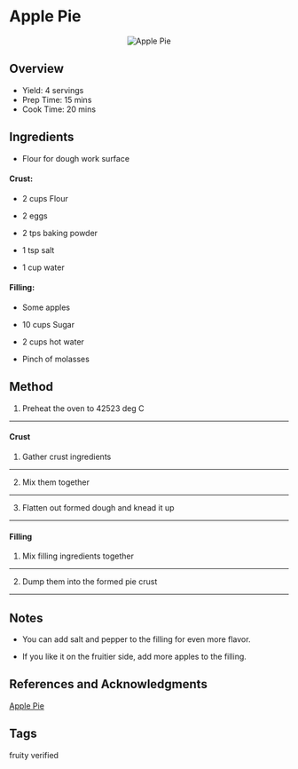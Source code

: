 # Apple Pie

<p align="center">
<img title="Apple Pie" src="../assets/apple-pie.jpg">
</p>

## Overview

- Yield: 4 servings
- Prep Time: 15 mins
- Cook Time: 20 mins

## Ingredients

- Flour for dough work surface

#### Crust:

- 2 cups Flour

- 2 eggs

- 2 tps baking powder

- 1 tsp salt

- 1 cup water

#### Filling:

- Some apples

- 10 cups Sugar

- 2 cups hot water

- Pinch of molasses

## Method

1. Preheat the oven to 42523 deg C
---

#### Crust

1. Gather crust ingredients
---

2. Mix them together
---

3. Flatten out formed dough and knead it up
---

#### Filling

1. Mix filling ingredients together
---

2. Dump them into the formed pie crust
---

## Notes

- You can add salt and pepper to the filling for even more flavor.

- If you like it on the fruitier side, add more apples to the filling.

## References and Acknowledgments

[Apple Pie](https://www.applepies.com/best-apple-pie)

## Tags
fruity
verified
